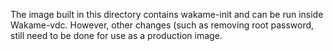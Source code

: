 The image built in this directory contains wakame-init and can be run
inside Wakame-vdc.  However, other changes (such as removing root
password, still need to be done for use as a production image.
